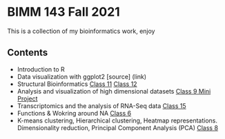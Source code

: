 # BIMM 143 Fall 2021
This is a collection of my bioinformatics work, enjoy

## Contents
- Introduction to R 
- Data visualization with ggplot2  [source] (link)
- Structural Bioinformatics [Class 11](https://github.com/codatious/bimm143/blob/main/class%2011/Class-11.md) [Class 12](https://github.com/codatious/bimm143/blob/main/Class.12.Rmd) 
- Analysis and visualization of high dimensional datasets [Class 9 Mini Project](https://github.com/codatious/bimm143/blob/main/week5/mini%20project.Rmd)
- Transcriptomics and the analysis of RNA-Seq data [Class 15](https://github.com/codatious/bimm143/blob/main/Class%2015.Rmd)
- Functions & Wokring around NA [Class 6](https://github.com/codatious/bimm143/blob/main/NA.functions.Rmd)
- K-means clustering, Hierarchical clustering, Heatmap representations. Dimensionality reduction, Principal Component Analysis (PCA) [Class 8](https://github.com/codatious/bimm143/blob/main/Lab%2008.Rmd)

